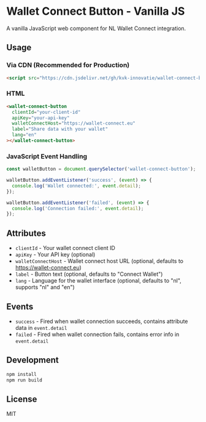 # Wallet Connect Button - Vanilla JS

A vanilla JavaScript web component for NL Wallet Connect integration.

## Usage

### Via CDN (Recommended for Production)

```html
<script src="https://cdn.jsdelivr.net/gh/kvk-innovatie/wallet-connect-button-vanillajs@v1.0.0/wallet-connect-button.js"></script>
```

### HTML

```html
<wallet-connect-button
  clientId="your-client-id"
  apiKey="your-api-key"
  walletConnectHost="https://wallet-connect.eu"
  label="Share data with your wallet"
  lang="en"
></wallet-connect-button>
```

### JavaScript Event Handling

```javascript
const walletButton = document.querySelector('wallet-connect-button');

walletButton.addEventListener('success', (event) => {
  console.log('Wallet connected:', event.detail);
});

walletButton.addEventListener('failed', (event) => {
  console.log('Connection failed:', event.detail);
});
```

## Attributes

- `clientId` - Your wallet connect client ID
- `apiKey` - Your API key (optional)
- `walletConnectHost` - Wallet connect host URL (optional, defaults to https://wallet-connect.eu)
- `label` - Button text (optional, defaults to "Connect Wallet")
- `lang` - Language for the wallet interface (optional, defaults to "nl", supports "nl" and "en")

## Events

- `success` - Fired when wallet connection succeeds, contains attribute data in `event.detail`
- `failed` - Fired when wallet connection fails, contains error info in `event.detail`

## Development

```bash
npm install
npm run build
```

## License

MIT